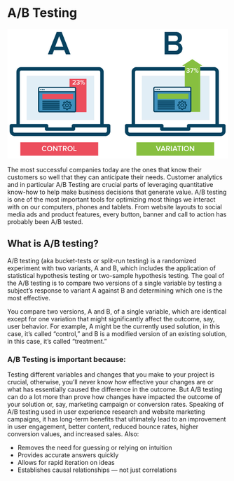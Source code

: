 # A/B Testing

![Cat](https://raw.githubusercontent.com/Alemar1990/AB_Testing/master/ab-testing.jpg)

The most successful companies today are the ones that know their customers so well that they can anticipate their needs. Customer analytics and in particular A/B Testing are crucial parts of leveraging quantitative know-how to help make business decisions that generate value. A/B testing is one of the most important tools for optimizing most things we interact with on our computers, phones and tablets. From website layouts to social media ads and product features, every button, banner and call to action has probably been A/B tested.

## What is A/B testing? 

A/B testing (aka bucket-tests or split-run testing) is a randomized experiment with two variants, A and B, which includes the application of statistical hypothesis testing or two-sample hypothesis testing. The goal of the A/B testing is to compare two versions of a single variable by testing a subject’s response to variant A against B and determining which one is the most effective.

You compare two versions, A and B, of a single variable, which are identical except for one variation that might significantly affect the outcome, say, user behavior. For example, A might be the currently used solution, in this case, it’s called “control,” and B is a modified version of an existing solution, in this case, it’s called “treatment.”

### A/B Testing is important because:

Testing different variables and changes that you make to your project is crucial, otherwise, you’ll never know how effective your changes are or what has essentially caused the difference in the outcome. But A/B testing can do a lot more than prove how changes have impacted the outcome of your solution or, say, marketing campaign or conversion rates. Speaking of A/B testing used in user experience research and website marketing campaigns, it has long-term benefits that ultimately lead to an improvement in user engagement, better content, reduced bounce rates, higher conversion values, and increased sales. Also:

- Removes the need for guessing or relying on intuition
- Provides accurate answers quickly
- Allows for rapid iteration on ideas
- Establishes causal relationships — not just correlations